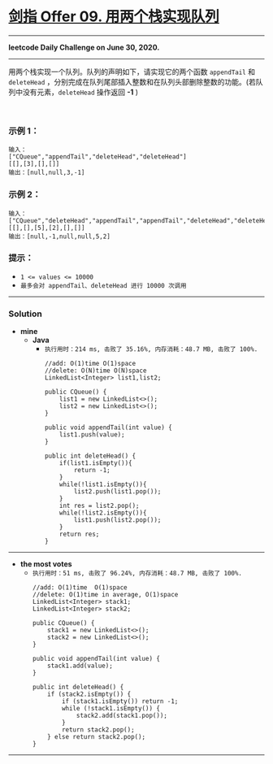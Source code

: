 # [剑指 Offer 09. 用两个栈实现队列](https://leetcode-cn.com/problems/yong-liang-ge-zhan-shi-xian-dui-lie-lcof/)

---

**leetcode Daily Challenge on June 30, 2020.**

---

用两个栈实现一个队列。队列的声明如下，请实现它的两个函数 `appendTail` 和 `deleteHead` ，分别完成在队列尾部插入整数和在队列头部删除整数的功能。(若队列中没有元素，`deleteHead` 操作返回 **-1** )

 

### 示例 1：
```
输入：
["CQueue","appendTail","deleteHead","deleteHead"]
[[],[3],[],[]]
输出：[null,null,3,-1]
```

### 示例 2：
```
输入：
["CQueue","deleteHead","appendTail","appendTail","deleteHead","deleteHead"]
[[],[],[5],[2],[],[]]
输出：[null,-1,null,null,5,2]
```

### 提示：
* `1 <= values <= 10000`
* `最多会对 appendTail、deleteHead 进行 10000 次调用`


---


### Solution
* **mine**
  * **Java**
    * `执行用时：214 ms, 击败了 35.16%, 内存消耗：48.7 MB, 击败了 100%.`
      ```
      //add: O(1)time O(1)space
      //delete: O(N)time O(N)space
      LinkedList<Integer> list1,list2;

      public CQueue() {
          list1 = new LinkedList<>();
          list2 = new LinkedList<>();
      }

      public void appendTail(int value) {
          list1.push(value);
      }

      public int deleteHead() {
          if(list1.isEmpty()){
              return -1;
          }
          while(!list1.isEmpty()){
              list2.push(list1.pop());
          }
          int res = list2.pop();
          while(!list2.isEmpty()){
              list1.push(list2.pop());
          }
          return res;
      }
      ```
      
---

* **the most votes**
  * `执行用时：51 ms, 击败了 96.24%, 内存消耗：48.7 MB, 击败了 100%.`
    ```
    //add: O(1)time  O(1)space
    //delete: O(1)time in average, O(1)space
    LinkedList<Integer> stack1;
    LinkedList<Integer> stack2;

    public CQueue() {
        stack1 = new LinkedList<>();
        stack2 = new LinkedList<>();
    }

    public void appendTail(int value) {
        stack1.add(value);
    }

    public int deleteHead() {
        if (stack2.isEmpty()) {
            if (stack1.isEmpty()) return -1;
            while (!stack1.isEmpty()) {
                stack2.add(stack1.pop());
            }
            return stack2.pop();
        } else return stack2.pop();
    }
    ```

---
